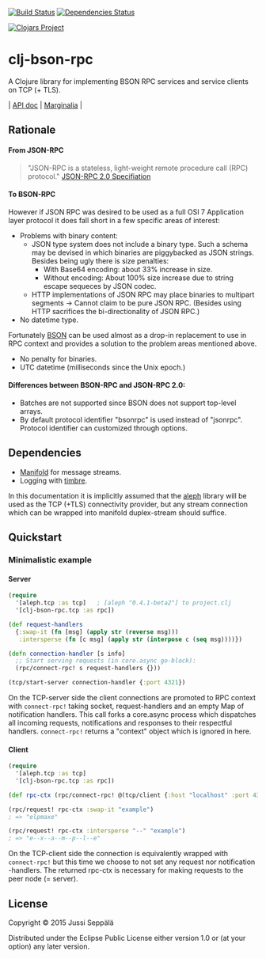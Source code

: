 [![Build Status](https://travis-ci.org/seprich/clj-bson-rpc.svg?branch=master)](https://travis-ci.org/seprich/clj-bson-rpc)
[![Dependencies Status](https://jarkeeper.com/seprich/clj-bson-rpc/status.svg)](https://jarkeeper.com/seprich/clj-bson-rpc)

[![Clojars Project](http://clojars.org/clj-bson-rpc/latest-version.svg)](http://clojars.org/clj-bson-rpc)

# clj-bson-rpc


A Clojure library for implementing BSON RPC services and service clients
on TCP (+ TLS).

| [API doc](http://seprich.github.io/clj-bson-rpc/codox/clj-bson-rpc.tcp.html)
| [Marginalia](http://seprich.github.io/clj-bson-rpc/marginalia.html)
|

## Rationale

#### From JSON-RPC

> "JSON-RPC is a stateless, light-weight remote procedure call (RPC) protocol."
[JSON-RPC 2.0 Specifiation](http://www.jsonrpc.org/specification)

#### To BSON-RPC

However if JSON RPC was desired to be used as a full OSI 7 Application layer
protocol it does fall short in a few specific areas of interest:

* Problems with binary content:
  * JSON type system does not include a binary type. Such a schema may be
    devised in which binaries are piggybacked as JSON strings.
    Besides being ugly there is size penalties:
    * With Base64 encoding: about 33% increase in size.
    * Without encoding: About 100% size increase due to string escape sequeces
      by JSON codec.
  * HTTP implementations of JSON RPC may place binaries to multipart
    segments -> Cannot claim to be pure JSON RPC. (Besides using HTTP
      sacrifices the bi-directionality of JSON RPC.)
* No datetime type.

Fortunately [BSON](http://bsonspec.org/spec.html) can be used almost
as a drop-in replacement to use in RPC context and provides a solution
to the problem areas mentioned above.
* No penalty for binaries.
* UTC datetime (milliseconds since the Unix epoch.)

#### Differences between BSON-RPC and JSON-RPC 2.0:
* Batches are not supported since BSON does not support top-level arrays.
* By default protocol identifier "bsonrpc" is used instead of "jsonrpc".
  Protocol identifier can customized through options.

## Dependencies

* [Manifold](https://github.com/ztellman/manifold) for message streams.
* Logging with [timbre](https://github.com/ptaoussanis/timbre).

In this documentation it is implicitly assumed that the
[aleph](https://github.com/ztellman/aleph) library will be used as the
TCP (+TLS) connectivity provider, but any stream connection which can be
wrapped into manifold duplex-stream should suffice.

## Quickstart

### Minimalistic example
#### Server
```clojure
(require
  '[aleph.tcp :as tcp]   ; [aleph "0.4.1-beta2"] to project.clj
  '[clj-bson-rpc.tcp :as rpc])

(def request-handlers
  {:swap-it (fn [msg] (apply str (reverse msg)))
   :intersperse (fn [c msg] (apply str (interpose c (seq msg))))})

(defn connection-handler [s info]
  ;; Start serving requests (in core.async go-block):
  (rpc/connect-rpc! s request-handlers {}))

(tcp/start-server connection-handler {:port 4321})
```
On the TCP-server side the client connections are promoted to RPC context with
`connect-rpc!` taking socket, request-handlers and an empty Map of notification
handlers. This call forks a core.async process which dispatches all incoming
requests, notifications and responses to their respectful handlers.
`connect-rpc!` returns a "context" object which is ignored in here.

#### Client
```clojure
(require
  '[aleph.tcp :as tcp]
  '[clj-bson-rpc.tcp :as rpc])

(def rpc-ctx (rpc/connect-rpc! @(tcp/client {:host "localhost" :port 4321})))

(rpc/request! rpc-ctx :swap-it "example")
; => "elpmaxe"

(rpc/request! rpc-ctx :intersperse "--" "example")
; => "e--x--a--m--p--l--e"
```
On the TCP-client side the connection is equivalently wrapped with
`connect-rpc!` but this time we choose to not set any request nor
notification -handlers. The returned rpc-ctx is necessary for making
requests to the peer node (= server).


## License

Copyright © 2015 Jussi Seppälä

Distributed under the Eclipse Public License either version 1.0 or (at
your option) any later version.
